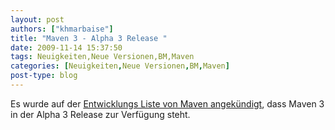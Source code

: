 ```yaml
---
layout: post
authors: ["khmarbaise"]
title: "Maven 3 - Alpha 3 Release "
date: 2009-11-14 15:37:50
tags: Neuigkeiten,Neue Versionen,BM,Maven
categories: [Neuigkeiten,Neue Versionen,BM,Maven]
post-type: blog
---
```

Es wurde auf der <a href="http://old.nabble.com/-ANN--Apache-Maven-3.0-alpha-3-Released-td26335964.html">Entwicklungs Liste von Maven angekündigt</a>, dass Maven 3 in der Alpha 3 Release zur Verfügung steht.

